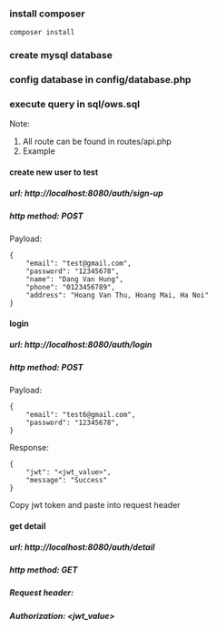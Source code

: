 ### install composer
``composer install``
### create mysql database
### config database in config/database.php
### execute query in sql/ows.sql
Note:
1. All route can be found in routes/api.php
2. Example
#### create new user to test
##### url: http://localhost:8080/auth/sign-up
##### http method: POST
Payload:
````
{
	"email": "test@gmail.com",
	"password": "12345678",
	"name": "Dang Van Hung",
	"phone": "0123456789",
	"address": "Hoang Van Thu, Hoang Mai, Ha Noi"
}
````
#### login
##### url: http://localhost:8080/auth/login
##### http method: POST
Payload:
````
{
	"email": "test6@gmail.com",
	"password": "12345678",
}
````
Response:
````
{
    "jwt": "<jwt_value>",
    "message": "Success"
}
````
Copy jwt token and paste into request header

#### get detail
##### url: http://localhost:8080/auth/detail
##### http method: GET
##### Request header:
##### Authorization: <jwt_value>

